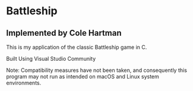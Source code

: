 Battleship
=
Implemented by Cole Hartman
-
This is my application of the classic Battleship game in C.

Built Using Visual Studio Community

Note: Compatibility measures have not been taken, and consequently this program may not run as intended on macOS and Linux system environments.
